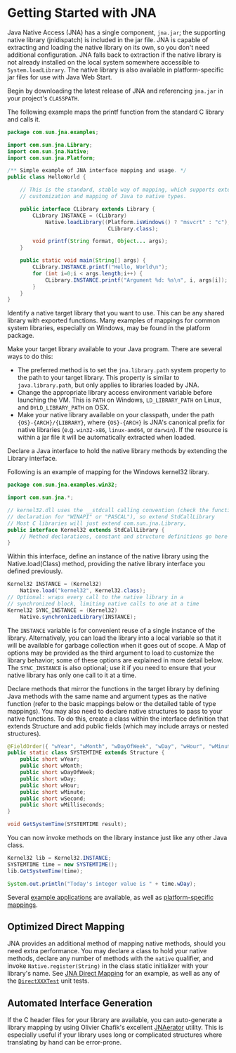 Getting Started with JNA
========================

Java Native Access (JNA) has a single component, `jna.jar`; the supporting native library (jnidispatch) is included in the jar file. JNA is capable of extracting and loading the native library on its own, so you don't need additional configuration. JNA falls back to extraction if the native library is not already installed on the local system somewhere accessible to `System.loadLibrary`. The native library is also available in platform-specific jar files for use with Java Web Start.

Begin by downloading the latest release of JNA and referencing `jna.jar` in your project's `CLASSPATH`.

The following example maps the printf function from the standard C library and calls it. 
``` java
package com.sun.jna.examples;

import com.sun.jna.Library;
import com.sun.jna.Native;
import com.sun.jna.Platform;

/** Simple example of JNA interface mapping and usage. */
public class HelloWorld {

    // This is the standard, stable way of mapping, which supports extensive
    // customization and mapping of Java to native types.

    public interface CLibrary extends Library {
        CLibrary INSTANCE = (CLibrary)
            Native.loadLibrary((Platform.isWindows() ? "msvcrt" : "c"),
                                CLibrary.class);

        void printf(String format, Object... args);
    }

    public static void main(String[] args) {
        CLibrary.INSTANCE.printf("Hello, World\n");
        for (int i=0;i < args.length;i++) {
            CLibrary.INSTANCE.printf("Argument %d: %s\n", i, args[i]);
        }
    }
}
```

Identify a native target library that you want to use. This can be any shared library with exported functions. Many examples of mappings for common system libraries, especially on Windows, may be found in the platform package.

Make your target library available to your Java program. There are several ways to do this:

* The preferred method is to set the `jna.library.path` system property to the path to your target library. This property is similar to `java.library.path`, but only applies to libraries loaded by JNA.
* Change the appropriate library access environment variable before launching the VM. This is `PATH` on Windows, `LD_LIBRARY_PATH` on Linux, and `DYLD_LIBRARY_PATH` on OSX.
* Make your native library available on your classpath, under the path `{OS}-{ARCH}/{LIBRARY}`, where `{OS}-{ARCH}` is JNA's canonical prefix for native libraries (e.g. `win32-x86`, `linux-amd64`, or `darwin`).  If the resource is within a jar file it will be automatically extracted when loaded.

Declare a Java interface to hold the native library methods by extending the Library interface.

Following is an example of mapping for the Windows kernel32 library.
``` java
package com.sun.jna.examples.win32;

import com.sun.jna.*;

// kernel32.dll uses the __stdcall calling convention (check the function
// declaration for "WINAPI" or "PASCAL"), so extend StdCallLibrary
// Most C libraries will just extend com.sun.jna.Library,
public interface Kernel32 extends StdCallLibrary { 
    // Method declarations, constant and structure definitions go here
}
```

Within this interface, define an instance of the native library using the Native.load(Class) method, providing the native library interface you defined previously.
``` java
Kernel32 INSTANCE = (Kernel32)
    Native.load("kernel32", Kernel32.class);
// Optional: wraps every call to the native library in a
// synchronized block, limiting native calls to one at a time
Kernel32 SYNC_INSTANCE = (Kernel32)
    Native.synchronizedLibrary(INSTANCE);
```

The `INSTANCE` variable is for convenient reuse of a single instance of the library. Alternatively, you can load the library into a local variable so that it will be available for garbage collection when it goes out of scope. A Map of options may be provided as the third argument to load to customize the library behavior; some of these options are explained in more detail below. The `SYNC_INSTANCE` is also optional; use it if you need to ensure that your native library has only one call to it at a time.

Declare methods that mirror the functions in the target library by defining Java methods with the same name and argument types as the native function (refer to the basic mappings below or the detailed table of type mappings). You may also need to declare native structures to pass to your native functions. To do this, create a class within the interface definition that extends Structure and add public fields (which may include arrays or nested structures). 
``` java
@FieldOrder({ "wYear", "wMonth", "wDayOfWeek", "wDay", "wHour", "wMinute", "wSecond", "wMilliseconds" })
public static class SYSTEMTIME extends Structure {
    public short wYear;
    public short wMonth;
    public short wDayOfWeek;
    public short wDay;
    public short wHour;
    public short wMinute;
    public short wSecond;
    public short wMilliseconds;
}

void GetSystemTime(SYSTEMTIME result);
```

You can now invoke methods on the library instance just like any other Java class.
``` java
Kernel32 lib = Kernel32.INSTANCE;
SYSTEMTIME time = new SYSTEMTIME();
lib.GetSystemTime(time);

System.out.println("Today's integer value is " + time.wDay);
```
    
Several [example applications](https://github.com/java-native-access/jna/tree/master/contrib) are available, as well as [platform-specific mappings](https://github.com/java-native-access/jna/tree/master/contrib/platform).

Optimized Direct Mapping
------------------------
JNA provides an additional method of mapping native methods, should you need extra performance.  You may declare a class to hold your native methods, declare any number of methods with the `native` qualifier, and invoke `Native.register(String)` in the class static initializer with your library's name. See [JNA Direct Mapping](DirectMapping.md) for an example, as well as any of the [`DirectXXXTest`](https://github.com/java-native-access/jna/tree/master/test/com/sun/jna) unit tests.

Automated Interface Generation
------------------------------
If the C header files for your library are available, you can auto-generate a library mapping by using Olivier Chafik's excellent [JNAerator](https://github.com/nativelibs4java/JNAerator) utility. This is especially useful if your library uses long or complicated structures where translating by hand can be error-prone.

